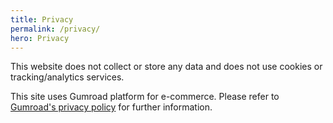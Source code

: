```yaml
---
title: Privacy
permalink: /privacy/
hero: Privacy
---
```


This website does not collect or store any data and does not use cookies or tracking/analytics services.

This site uses Gumroad platform for e-commerce. Please refer to [Gumroad's privacy policy](https://gumroad.com/privacy) for further information.
